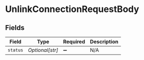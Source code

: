 # UnlinkConnectionRequestBody


## Fields

| Field              | Type               | Required           | Description        |
| ------------------ | ------------------ | ------------------ | ------------------ |
| `status`           | *Optional[str]*    | :heavy_minus_sign: | N/A                |